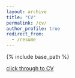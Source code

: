 ```yaml
---
layout: archive
title: "CV"
permalink: /cv/
author_profile: true
redirect_from:
  - /resume
---
```


{% include base_path %}

[click through to CV](http://szuwalski.github.io/files/CV_szuwalski.pdf)